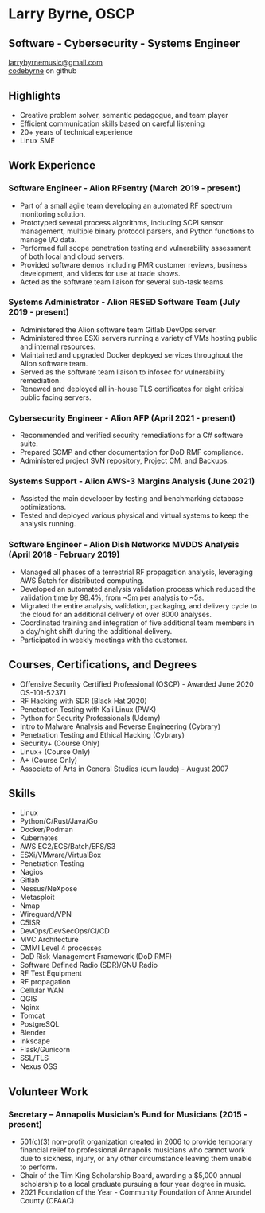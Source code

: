 # Larry Byrne, OSCP
## Software - Cybersecurity - Systems Engineer
larrybyrnemusic@gmail.com \
[codebyrne](https://github.com/codebyrne) on github

## Highlights
  - Creative problem solver, semantic pedagogue, and team player
  - Efficient communication skills based on careful listening
  - 20+ years of technical experience
  - Linux SME

## Work Experience

### Software Engineer - Alion RFsentry (March 2019 - present)
  - Part of a small agile team developing an automated RF spectrum monitoring solution.
  - Prototyped several process algorithms, including SCPI sensor management, multiple binary protocol parsers, and Python functions to manage I/Q data.
  - Performed full scope penetration testing and vulnerability assessment of both local and cloud servers.
  - Provided software demos including PMR customer reviews, business development, and videos for use at trade shows.
  - Acted as the software team liaison for several sub-task teams.

### Systems Administrator - Alion RESED Software Team (July 2019 - present)
  - Administered the Alion software team Gitlab DevOps server.
  - Administered three ESXi servers running a variety of VMs hosting public and internal resources.
  - Maintained and upgraded Docker deployed services throughout the Alion software team.
  - Served as the software team liaison to infosec for vulnerability remediation.
  - Renewed and deployed all in-house TLS certificates for eight critical public facing servers.

### Cybersecurity Engineer - Alion AFP (April 2021 - present)
  - Recommended and verified security remediations for a C# software suite.
  - Prepared SCMP and other documentation for DoD RMF compliance.
  - Administered project SVN repository, Project CM, and Backups.

### Systems Support - Alion AWS-3 Margins Analysis (June 2021)
  - Assisted the main developer by testing and benchmarking database optimizations.
  - Tested and deployed various physical and virtual systems to keep the analysis running.

### Software Engineer - Alion Dish Networks MVDDS Analysis (April 2018 - February 2019)
  - Managed all phases of a terrestrial RF propagation analysis, leveraging AWS Batch for distributed computing.
  - Developed an automated analysis validation process which reduced the validation time by 98.4%, from ~5m per analysis to ~5s.
  - Migrated the entire analysis, validation, packaging, and delivery cycle to the cloud for an additional delivery of over 8000 analyses.
  - Coordinated training and integration of five additional team members in a day/night shift during the additional delivery.
  - Participated in weekly meetings with the customer.

## Courses, Certifications, and Degrees
  - Offensive Security Certified Professional (OSCP) - Awarded June 2020 OS-101-52371
  - RF Hacking with SDR (Black Hat 2020)
  - Penetration Testing with Kali Linux (PWK)
  - Python for Security Professionals (Udemy)
  - Intro to Malware Analysis and Reverse Engineering (Cybrary)
  - Penetration Testing and Ethical Hacking (Cybrary)
  - Security+ (Course Only)
  - Linux+ (Course Only)
  - A+ (Course Only)
  - Associate of Arts in General Studies (cum laude) - August 2007

## Skills
  - Linux
  - Python/C/Rust/Java/Go
  - Docker/Podman
  - Kubernetes
  - AWS EC2/ECS/Batch/EFS/S3
  - ESXi/VMware/VirtualBox
  - Penetration Testing
  - Nagios
  - Gitlab
  - Nessus/NeXpose
  - Metasploit
  - Nmap
  - Wireguard/VPN
  - C5ISR
  - DevOps/DevSecOps/CI/CD
  - MVC Architecture
  - CMMI Level 4 processes
  - DoD Risk Management Framework (DoD RMF)
  - Software Defined Radio (SDR)/GNU Radio
  - RF Test Equipment
  - RF propagation
  - Cellular WAN
  - QGIS
  - Nginx
  - Tomcat
  - PostgreSQL
  - Blender
  - Inkscape
  - Flask/Gunicorn
  - SSL/TLS
  - Nexus OSS

## Volunteer Work

### Secretary – Annapolis Musician’s Fund for Musicians (2015 - present)
  - 501(c)(3) non-profit organization created in 2006 to provide temporary financial relief to professional Annapolis musicians who cannot work due to sickness, injury, or any other circumstance leaving them unable to perform.
  - Chair of the Tim King Scholarship Board, awarding a $5,000 annual scholarship to a local graduate pursuing a four year degree in music.
  - 2021 Foundation of the Year - Community Foundation of Anne Arundel County (CFAAC)

